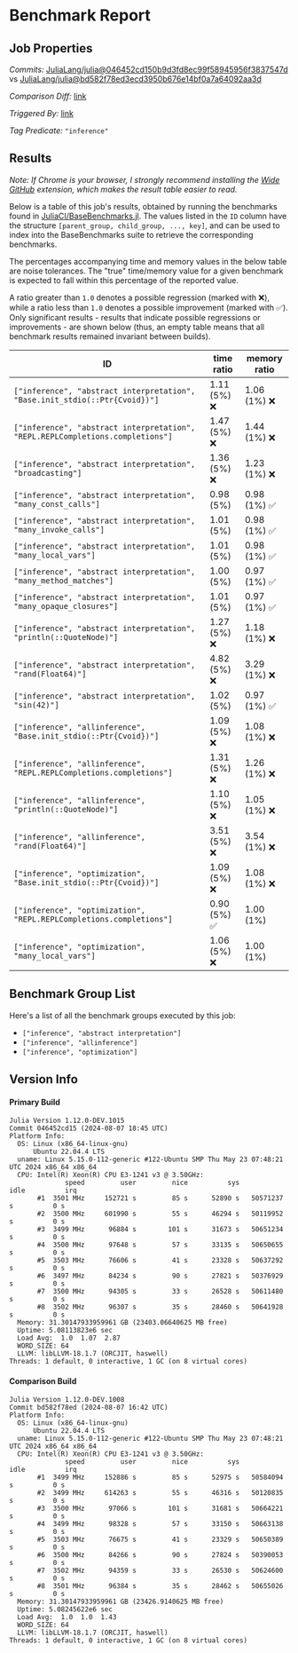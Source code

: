 # Benchmark Report

## Job Properties

*Commits:* [JuliaLang/julia@046452cd150b9d3fd8ec99f58945956f3837547d](https://github.com/JuliaLang/julia/commit/046452cd150b9d3fd8ec99f58945956f3837547d) vs [JuliaLang/julia@bd582f78ed3ecd3950b676e14bf0a7a64092aa3d](https://github.com/JuliaLang/julia/commit/bd582f78ed3ecd3950b676e14bf0a7a64092aa3d)

*Comparison Diff:* [link](https://github.com/JuliaLang/julia/compare/bd582f78ed3ecd3950b676e14bf0a7a64092aa3d..046452cd150b9d3fd8ec99f58945956f3837547d)

*Triggered By:* [link](https://github.com/JuliaLang/julia/pull/49260#issuecomment-2274119325)

*Tag Predicate:* `"inference"`

## Results

*Note: If Chrome is your browser, I strongly recommend installing the [Wide GitHub](https://chrome.google.com/webstore/detail/wide-github/kaalofacklcidaampbokdplbklpeldpj?hl=en)
extension, which makes the result table easier to read.*

Below is a table of this job's results, obtained by running the benchmarks found in
[JuliaCI/BaseBenchmarks.jl](https://github.com/JuliaCI/BaseBenchmarks.jl). The values
listed in the `ID` column have the structure `[parent_group, child_group, ..., key]`,
and can be used to index into the BaseBenchmarks suite to retrieve the corresponding
benchmarks.

The percentages accompanying time and memory values in the below table are noise tolerances. The "true"
time/memory value for a given benchmark is expected to fall within this percentage of the reported value.

A ratio greater than `1.0` denotes a possible regression (marked with :x:), while a ratio less
than `1.0` denotes a possible improvement (marked with :white_check_mark:). Only significant results - results
that indicate possible regressions or improvements - are shown below (thus, an empty table means that all
benchmark results remained invariant between builds).

| ID | time ratio | memory ratio |
|----|------------|--------------|
| `["inference", "abstract interpretation", "Base.init_stdio(::Ptr{Cvoid})"]` | 1.11 (5%) :x: | 1.06 (1%) :x: |
| `["inference", "abstract interpretation", "REPL.REPLCompletions.completions"]` | 1.47 (5%) :x: | 1.44 (1%) :x: |
| `["inference", "abstract interpretation", "broadcasting"]` | 1.36 (5%) :x: | 1.23 (1%) :x: |
| `["inference", "abstract interpretation", "many_const_calls"]` | 0.98 (5%)  | 0.98 (1%) :white_check_mark: |
| `["inference", "abstract interpretation", "many_invoke_calls"]` | 1.01 (5%)  | 0.98 (1%) :white_check_mark: |
| `["inference", "abstract interpretation", "many_local_vars"]` | 1.01 (5%)  | 0.98 (1%) :white_check_mark: |
| `["inference", "abstract interpretation", "many_method_matches"]` | 1.00 (5%)  | 0.97 (1%) :white_check_mark: |
| `["inference", "abstract interpretation", "many_opaque_closures"]` | 1.01 (5%)  | 0.97 (1%) :white_check_mark: |
| `["inference", "abstract interpretation", "println(::QuoteNode)"]` | 1.27 (5%) :x: | 1.18 (1%) :x: |
| `["inference", "abstract interpretation", "rand(Float64)"]` | 4.82 (5%) :x: | 3.29 (1%) :x: |
| `["inference", "abstract interpretation", "sin(42)"]` | 1.02 (5%)  | 0.97 (1%) :white_check_mark: |
| `["inference", "allinference", "Base.init_stdio(::Ptr{Cvoid})"]` | 1.09 (5%) :x: | 1.08 (1%) :x: |
| `["inference", "allinference", "REPL.REPLCompletions.completions"]` | 1.31 (5%) :x: | 1.26 (1%) :x: |
| `["inference", "allinference", "println(::QuoteNode)"]` | 1.10 (5%) :x: | 1.05 (1%) :x: |
| `["inference", "allinference", "rand(Float64)"]` | 3.51 (5%) :x: | 3.54 (1%) :x: |
| `["inference", "optimization", "Base.init_stdio(::Ptr{Cvoid})"]` | 1.09 (5%) :x: | 1.08 (1%) :x: |
| `["inference", "optimization", "REPL.REPLCompletions.completions"]` | 0.90 (5%) :white_check_mark: | 1.00 (1%)  |
| `["inference", "optimization", "many_local_vars"]` | 1.06 (5%) :x: | 1.00 (1%)  |

## Benchmark Group List

Here's a list of all the benchmark groups executed by this job:

- `["inference", "abstract interpretation"]`
- `["inference", "allinference"]`
- `["inference", "optimization"]`

## Version Info

#### Primary Build

```
Julia Version 1.12.0-DEV.1015
Commit 046452cd15 (2024-08-07 18:45 UTC)
Platform Info:
  OS: Linux (x86_64-linux-gnu)
      Ubuntu 22.04.4 LTS
  uname: Linux 5.15.0-112-generic #122-Ubuntu SMP Thu May 23 07:48:21 UTC 2024 x86_64 x86_64
  CPU: Intel(R) Xeon(R) CPU E3-1241 v3 @ 3.50GHz: 
              speed         user         nice          sys         idle          irq
       #1  3501 MHz     152721 s         85 s      52890 s   50571237 s          0 s
       #2  3500 MHz     601990 s         55 s      46294 s   50119952 s          0 s
       #3  3499 MHz      96884 s        101 s      31673 s   50651234 s          0 s
       #4  3500 MHz      97648 s         57 s      33135 s   50650655 s          0 s
       #5  3503 MHz      76606 s         41 s      23328 s   50637292 s          0 s
       #6  3497 MHz      84234 s         90 s      27821 s   50376929 s          0 s
       #7  3500 MHz      94305 s         33 s      26528 s   50611480 s          0 s
       #8  3502 MHz      96307 s         35 s      28460 s   50641928 s          0 s
  Memory: 31.30147933959961 GB (23403.06640625 MB free)
  Uptime: 5.08113823e6 sec
  Load Avg:  1.0  1.07  2.87
  WORD_SIZE: 64
  LLVM: libLLVM-18.1.7 (ORCJIT, haswell)
Threads: 1 default, 0 interactive, 1 GC (on 8 virtual cores)

```

#### Comparison Build

```
Julia Version 1.12.0-DEV.1008
Commit bd582f78ed (2024-08-07 16:42 UTC)
Platform Info:
  OS: Linux (x86_64-linux-gnu)
      Ubuntu 22.04.4 LTS
  uname: Linux 5.15.0-112-generic #122-Ubuntu SMP Thu May 23 07:48:21 UTC 2024 x86_64 x86_64
  CPU: Intel(R) Xeon(R) CPU E3-1241 v3 @ 3.50GHz: 
              speed         user         nice          sys         idle          irq
       #1  3499 MHz     152886 s         85 s      52975 s   50584094 s          0 s
       #2  3499 MHz     614263 s         55 s      46316 s   50120835 s          0 s
       #3  3500 MHz      97066 s        101 s      31681 s   50664221 s          0 s
       #4  3499 MHz      98328 s         57 s      33150 s   50663138 s          0 s
       #5  3503 MHz      76675 s         41 s      23329 s   50650389 s          0 s
       #6  3500 MHz      84266 s         90 s      27824 s   50390053 s          0 s
       #7  3502 MHz      94359 s         33 s      26530 s   50624600 s          0 s
       #8  3501 MHz      96384 s         35 s      28462 s   50655026 s          0 s
  Memory: 31.30147933959961 GB (23426.9140625 MB free)
  Uptime: 5.08245622e6 sec
  Load Avg:  1.0  1.0  1.43
  WORD_SIZE: 64
  LLVM: libLLVM-18.1.7 (ORCJIT, haswell)
Threads: 1 default, 0 interactive, 1 GC (on 8 virtual cores)

```
